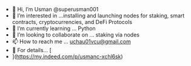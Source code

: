 - 👋 Hi, I’m Usman @superusman001
- 👀 I’m interested in ...installing and launching nodes for staking, smart contracts, cryptocurrencies, and DeFi Protocols 
- 🌱 I’m currently learning ... Python
- 💞️ I’m looking to collaborate on ... staking via nodes 
- 📫 How to reach me ... uchau01vcu@gmail.com
- 👀 For details... [
- ](https://my.indeed.com/p/usmanc-xchl6sk)
<!---
superusman001/superusman001 is a ✨ special ✨ repository because its `README.md` (this file) appears on your GitHub profile.
You can click the Preview link to take a look at your changes.
--->
